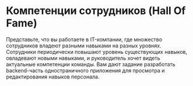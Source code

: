# Компетенции сотрудников (Hall Of Fame)
Представьте, что вы работаете в IT-компании, где множество сотрудников владеют разными навыками на разных уровнях. Сотрудники периодически повышают уровень существующих навыков, овладевают новыми навыками, и руководитель хочет видеть актуальные компетенции команды. Вам дают задание разработать backend-часть одностраничного приложения для просмотра и редактирования навыков персонала.
